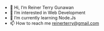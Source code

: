 - 👋 Hi, I’m Reiner Terry Gunawan
- 👀 I’m interested in Web Development
- 🌱 I’m currently learning Node.Js
- 📫 How to reach me reinerterry@gmail.com
